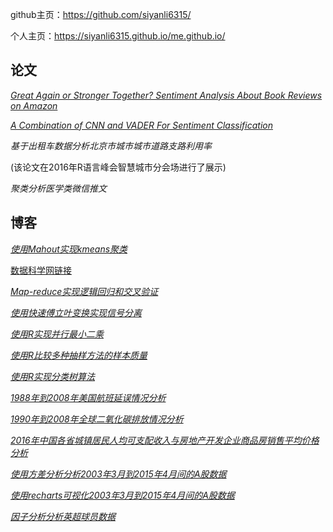 github主页：https://github.com/siyanli6315/

个人主页：https://siyanli6315.github.io/me.github.io/

## 论文

[*Great Again or Stronger Together? Sentiment Analysis About Book Reviews on Amazon*](https://github.com/jw-cufe/SentimentAnalysisAboutBookReview)

[*A Combination of CNN and VADER For Sentiment Classification*](https://github.com/siyanli6315/Thesis_CNN_VADER)

*基于出租车数据分析北京市城市城市道路支路利用率*

(该论文在2016年R语言峰会智慧城市分会场进行了展示)

*聚类分析医学类微信推文*

## 博客

[*使用Mahout实现kmeans聚类*](https://github.com/siyanli6315/ExerciseMahoutKmeans)

[数据科学网链接](http://118.244.232.195/wiki/)

[*Map-reduce实现逻辑回归和交叉验证*](https://github.com/siyanli6315/ExerciseMapReduce)

[*使用快速傅立叶变换实现信号分离*](https://github.com/siyanli6315/ExerciseFFT)

[*使用R实现并行最小二乘*](https://github.com/siyanli6315/ExerciseLinearRegressionParallel)

[*使用R比较多种抽样方法的样本质量*](https://github.com/siyanli6315/ExerciseSampling)

[*使用R实现分类树算法*](https://github.com/siyanli6315/ExerciseClassificationTree)

[*1988年到2008年美国航班延误情况分析*](https://github.com/siyanli6315/ProjectAirline)

[*1990年到2008年全球二氧化碳排放情况分析*](https://github.com/siyanli6315/ProjectCo2emission)

[*2016年中国各省城镇居民人均可支配收入与房地产开发企业商品房销售平均价格分析*](https://github.com/siyanli6315/ProjectChinaMap)

[*使用方差分析分析2003年3月到2015年4月间的A股数据*](https://github.com/siyanli6315/ExerciseAnalysisOfVariance)

[*使用recharts可视化2003年3月到2015年4月间的A股数据*](https://github.com/siyanli6315/ExerciseRecharts)

[*因子分析分析英超球员数据*](https://github.com/siyanli6315/ProjectFootball)

